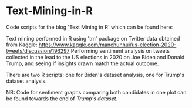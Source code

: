 # Text-Mining-in-R
Code scripts for the blog 'Text Mining in R' which can be found here: 

Text mining performed in R using 'tm' package on Twitter data obtained from Kaggle: https://www.kaggle.com/manchunhui/us-election-2020-tweets/discussion/196297 
Performing sentiment analysis on tweets collected in the lead to the US elections in 2020 on Joe Biden and Donald Trump, and seeing if insights drawn match the actual outcome.

There are two R scripts: one for Biden's dataset analysis, one for Trump's dataset analysis.

NB: Code for sentiment graphs comparing both candidates in one plot can be found towards the end of *Trump's dataset*. 

